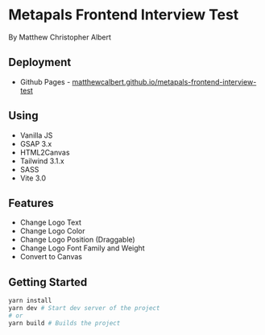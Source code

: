 # Metapals Frontend Interview Test

By Matthew Christopher Albert

## Deployment

- Github Pages - [matthewcalbert.github.io/metapals-frontend-interview-test](https://matthewcalbert.github.io/metapals-frontend-interview-test/)

## Using

- Vanilla JS
- GSAP 3.x
- HTML2Canvas
- Tailwind 3.1.x
- SASS
- Vite 3.0

## Features

- Change Logo Text
- Change Logo Color
- Change Logo Position (Draggable)
- Change Logo Font Family and Weight
- Convert to Canvas

## Getting Started

```sh
yarn install
yarn dev # Start dev server of the project
# or
yarn build # Builds the project
```
